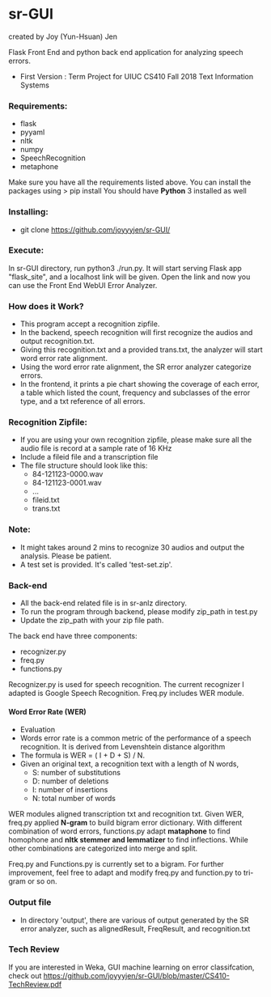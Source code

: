 # sr-GUI
created by Joy (Yun-Hsuan) Jen

Flask Front End and python back end application for analyzing speech errors.
- First Version : Term Project for UIUC CS410 Fall 2018 Text Information Systems

### Requirements: 
- flask
- pyyaml
- nltk
- numpy
- SpeechRecognition
- metaphone

Make sure you have all the requirements listed above. You can install the packages using > pip install
You should have **Python** 3 installed as well

### Installing: 
- git clone https://github.com/joyyyjen/sr-GUI/

### Execute:
In sr-GUI directory, run python3 ./run.py. 
It will start serving Flask app "flask_site", and a localhost link will be given. 
Open the link and now you can use the Front End WebUI Error Analyzer. 

### How does it Work?
- This program accept a recognition zipfile. 
- In the backend, speech recognition will first recognize the audios and output recognition.txt.
- Giving this recognition.txt and a provided trans.txt, the analyzer will start word error rate alignment.
- Using the word error rate alignment, the SR error analyzer categorize errors.
- In the frontend, it prints a pie chart showing the coverage of each error, a table which listed the count, frequency and subclasses of the error type, and a txt reference of all errors. 

### Recognition Zipfile:
- If you are using your own recognition zipfile, please make sure all the audio file is record at a sample rate of 16 KHz
- Include a fileid file and a transcription file
- The file structure should look like this:
  - 84-121123-0000.wav
  - 84-121123-0001.wav
  - ...
  - fileid.txt
  - trans.txt

### Note: 
- It might takes around 2 mins to recognize 30 audios and output the analysis. Please be patient. 
- A test set is provided. It's called 'test-set.zip'. 


### Back-end
- All the back-end related file is in sr-anlz directory.
- To run the program through backend, please modify zip_path in test.py
- Update the zip_path with your zip file path. 

The back end have three components:
- recognizer.py
- freq.py
- functions.py

Recognizer.py is used for speech recognition. The current recognizer I adapted is Google Speech Recognition.
Freq.py includes WER module. 

#### Word Error Rate (WER)
- Evaluation
- Words error rate is a common metric of the performance of a speech recognition. It is derived from Levenshtein distance algorithm
- The formula is WER = ( I + D + S) / N.
- Given an original text, a recognition text with a length of N words,
  - S: number of substitutions
  - D: number of deletions
  - I: number of insertions
  - N: total number of words

WER modules aligned transcription txt and recognition txt.
Given WER, freq.py applied **N-gram** to build bigram error dictionary.
With different combination of word errors, functions.py adapt **mataphone** to find homophone and **nltk stemmer and lemmatizer** to find inflections. While other combinations are categorized into merge and split. 

Freq.py and Functions.py is currently set to a bigram. For further improvement, feel free to adapt and modify freq.py and function.py to tri-gram or so on. 

### Output file
- In directory 'output', there are various of output generated by the SR error analyzer, such as alignedResult, FreqResult, and recognition.txt


### Tech Review
If you are interested in Weka, GUI machine learning on error classifcation, check out https://github.com/joyyyjen/sr-GUI/blob/master/CS410-TechReview.pdf

